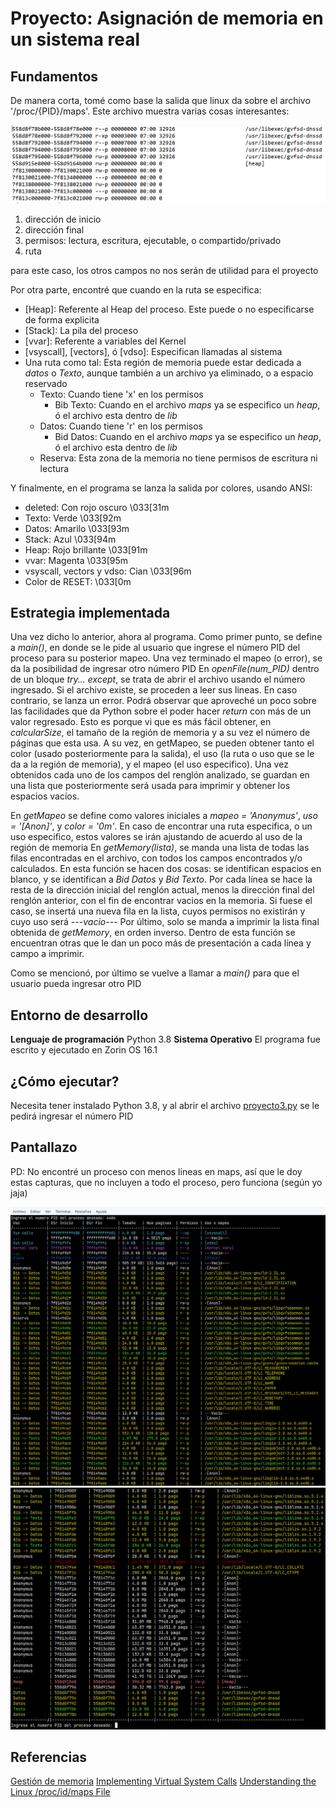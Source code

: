 # Proyecto: Asignación de memoria en un sistema real

## Fundamentos

De manera corta, tomé como base la salida que linux da sobre el archivo '/proc/{PID}/maps'.
Este archivo muestra varias cosas interesantes:

![archivo maps](/proyectos/3/BarriosFrancisco/Imagenes/maps.png)

1. dirección de inicio 
2. dirección final
3. permisos: lectura, escritura, ejecutable, o compartido/privado
4. ruta

para este caso, los otros campos no nos serán de utilidad para el proyecto

Por otra parte, encontré que cuando en la ruta se especifica:
- [Heap]: Referente al Heap del proceso. Este puede o no especificarse de forma explicita
- [Stack]: La pila del proceso
- [vvar]: Referente a variables del Kernel
- [vsyscall], [vectors], ó [vdso]: Especifican llamadas al sistema
- Una ruta como tal: Esta región de memoria puede estar dedicada a *datos* o *Texto*, aunque también a un archivo ya eliminado, o a espacio reservado
  - Texto: Cuando tiene 'x' en los permisos
    - Bib Texto: Cuando en el archivo *maps* ya se especifico un *heap*, ó el archivo esta dentro de *lib*
  - Datos: Cuando tiene 'r' en los permisos
    - Bid Datos: Cuando en el archivo *maps* ya se especifico un *heap*, ó el archivo esta dentro de *lib*
  - Reserva: Esta zona de la memoria no tiene permisos de escritura ni lectura

Y finalmente, en el programa se lanza la salida por colores, usando ANSI:
- deleted: Con rojo oscuro \033[31m
- Texto: Verde \033[92m
- Datos: Amarilo \033[93m
- Stack: Azul \033[94m
- Heap: Rojo brillante \033[91m
- vvar: Magenta \033[95m
- vsyscall, vectors y vdso: Cian \033[96m
- Color de RESET: \033[0m

## Estrategia implementada

Una vez dicho lo anterior, ahora al programa. Como primer punto, se define a *main()*, en donde se le pide al usuario que ingrese el número PID del proceso para su posterior mapeo. Una vez terminado el mapeo (o error), se da la posibilidad de ingresar otro número PID
En *openFile(num_PID)* dentro de un bloque *try... except*, se trata de abrir el archivo usando el número ingresado. Si el archivo existe, se proceden a leer sus lineas. En caso contrario, se lanza un error.
Podrá observar que aproveché un poco sobre las facilidades que da Python sobre el poder hacer *return* con más de un valor regresado. Esto es porque vi que es más fácil obtener, en  *calcularSize*, el tamaño de la región de memoria y a su vez el número de páginas que esta usa. A su vez, en getMapeo, se pueden obtener tanto el color (usado posteriormente para la salida), el uso (la ruta o uso que se le da a la región de memoria), y el mapeo (el uso especifico).
Una vez obtenidos cada uno de los campos del renglón analizado, se guardan en una lista que posteriormente será usada para imprimir y obtener los espacios vacíos.

En *getMapeo* se define como valores iniciales a *mapeo = 'Anonymus'*, *uso = '[Anon]'*, y *color = '0m'*. En caso de encontrar una ruta especifica, o un uso especifico, estos valores se irán ajustando de acuerdo al uso de la región de memoria
En *getMemory(lista)*, se manda una lista de todas las filas encontradas en el archivo, con todos los campos encontrados y/o calculados. En esta función se hacen dos cosas: se identifican espacios en blanco, y se identifican a *Bid Datos* y *Bid Texto*. Por cada línea se hace la resta de la dirección inicial del renglón actual, menos la dirección final del renglón anterior, con el fin de encontrar vacios en la memoria. Si fuese el caso, se insertá una nueva fila en la lista, cuyos permisos no existirán y cuyo uso será *---vacio---*
Por último, solo se manda a imprimir la lista final obtenida de *getMemory*, en orden inverso. Dentro de esta función se encuentran otras que le dan un poco más de presentación a cada línea y campo a imprimir.

Como se mencionó, por último se vuelve a llamar a *main()* para que el usuario pueda ingresar otro PID

## Entorno de desarrollo

**Lenguaje de programación** Python 3.8
**Sistema Operativo** El programa fue escrito y ejecutado en Zorin OS 16.1

## ¿Cómo ejecutar?

Necesita tener instalado Python 3.8, y al abrir el archivo [proyecto3.py](/proyectos/3/BarriosFrancisco/proyecto3.py) se le pedirá ingresar el número PID

## Pantallazo

PD: No encontré un proceso con menos lineas en maps, así que le doy estas capturas, que no incluyen a todo el proceso, pero funciona (según yo jaja)

![Ejecución1](/proyectos/3/BarriosFrancisco/Imagenes/Ejecucion1.png)
![Ejecución2](/proyectos/3/BarriosFrancisco/Imagenes/Ejecucion2.png)

## Referencias
[Gestión de memoria](https://ocw.uc3m.es/ingenieria-informatica/sistemas-operativos/material-de-clase-1/mt_t4_l9.pdf)
[Implementing Virtual System Calls](https://lwn.net/Articles/615809/)
[Understanding the Linux /proc/id/maps File](https://www.baeldung.com/linux/proc-id-maps?msclkid=b99f0a63cf3f11ecaa0fb30fc95612a4)